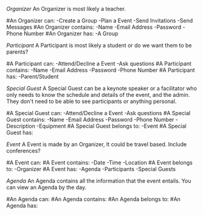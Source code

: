 *Organizer*
An Organizer is most likely a teacher.

#An Organizer can:
  -Create a Group
  -Plan a Event
  -Send Invitations
  -Send Messages
#An Organizer contains:
  -Name
  -Email Address
  -Password
  -Phone Number
#An Organizer has:
  -A Group


*Participant*
A Participant is most likely a student or do we want them to be parents?

#A Participant can:
  -Attend/Decline a Event
  -Ask questions
#A Participant contains:
  -Name
  -Email Address
  -Password
  -Phone Number
#A Participant has:
  -Parent/Student

*Special Guest*
A Special Guest can be a keynote speaker or a facilitator who only needs to
know the schedule and details of the event, and the admin. They don't need to
be able to see participants or anything personal.

#A Special Guest can:
  -Attend/Decline a Event
  -Ask questions
#A Special Guest contains:
  -Name
  -Email Address
  -Password
  -Phone Number
  -Description
  -Equipment
#A Special Guest belongs to:
  -Event
#A Special Guest has:


*Event*
A Event is made by an Organizer, It could be travel based. Include conferences?

#A Event can:
#A Event contains:
  -Date
  -Time
  -Location
#A Event belongs to:
  -Organizer
#A Event has:
  -Agenda
  -Participants
  -Special Guests

*Agenda*
An Agenda contains all the information that the event entails. You can view an
Agenda by the day.

#An Agenda can:
#An Agenda contains:
#An Agenda belongs to:
#An Agenda has:
